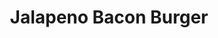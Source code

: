 ---
title: "Jalapeno Bacon Burger"
price: "$13.00"
category: "Burgers"
img: ""
desc: "Sauteéd onion, jalapenos, bacon and cheddar cheese"
---